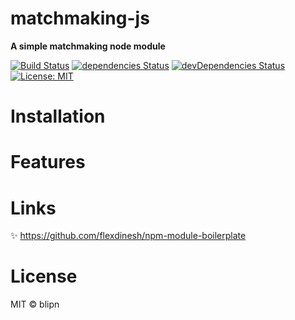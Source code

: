 # matchmaking-js

**A simple matchmaking node module**

[![Build Status](https://travis-ci.org/blipn/matchmaking-js.svg?branch=master)](https://travis-ci.org/blipn/matchmaking-js) 
[![dependencies Status](https://david-dm.org/blipn/matchmaking-js/status.svg)](https://david-dm.org/blipn/matchmaking-js) 
[![devDependencies Status](https://david-dm.org/blipn/matchmaking-js/dev-status.svg)](https://david-dm.org/blipn/matchmaking-js?type=dev) 
[![License: MIT](https://img.shields.io/badge/License-MIT-blue.svg)](https://opensource.org/licenses/MIT)

# Installation

# Features

# Links
✨ https://github.com/flexdinesh/npm-module-boilerplate

# License
MIT © blipn
